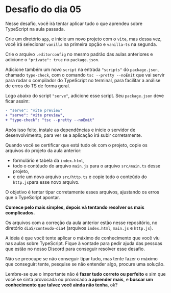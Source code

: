 # Desafio do dia 05

Nesse desafio, você irá tentar aplicar tudo o que aprendeu sobre TypeScript na
aula passada.

Crie um diretório `app`, e inicie um novo projeto com o `vite`, mas dessa vez,
você irá selecionar `vanilla` na primeira opção e `vanilla-ts` na segunda.

Crie o arquivo `.editorconfig` no mesmo padrão das aulas anteriores e adicione 
o `"private": true` no `package.json`.

Adicione também um novo `script` na entrada `"scripts"` do `package.json`, chamado
`type-check`, com o comando `tsc --pretty --noEmit` que vai servir para rodar 
o compilador do TypeScript no terminal, para facilitar a análise de erros do TS 
de forma geral.

Logo abaixo do script `"serve"`, adicione esse script. Seu `package.json` 
deve ficar assim:

```diff
- "serve": "vite preview"
+ "serve": "vite preview",
+ "type-check": "tsc --pretty --noEmit"
```

Após isso feito, instale as dependências e inicie o servidor de desenvolvimento,
para ver se a aplicação irá subir corretamente.

Quando você se certificar que está tudo ok com o projeto, copie os arquivos do projeto
da aula anterior: 

- formulário e tabela da `index.html`, 
- todo o contéudo do arquivo `main.js` para o arquivo `src/main.ts` desse projeto, 
- e crie um novo arquivo `src/http.ts` e copie todo o conteúdo do `http.js`para esse novo arquivo. 

O objetivo é tentar tipar corretamente esses arquivos, ajustando os erros que 
o TypeScript apontar.

**Comece pelo mais simples, depois vá tentando resolver os mais complicados.**

Os arquivos com a correção da aula anterior estão nesse repositório, no diretório
`dia5/conteudo-dia4` (arquivos `index.html`, `main.js` e `http.js`).

A ideia é que você tente aplicar o máximo de conhecimento que você viu nas aulas
sobre TypeScript. Fique à vontade para pedir ajuda das pessoas que estão no 
nosso Discord para conseguir resolver esse desafio. 

Não se preocupe se não conseguir tipar tudo, mas tente fazer o máximo que conseguir:
tente, pesquise se não entender algo, procure uma solução.

Lembre-se que o importante não é **fazer tudo correto ou perfeito** e sim que você
se sinta provocada ou provocado **a aprender mais**, e **buscar um conhecimento que 
talvez você ainda não tenha**, ok?
